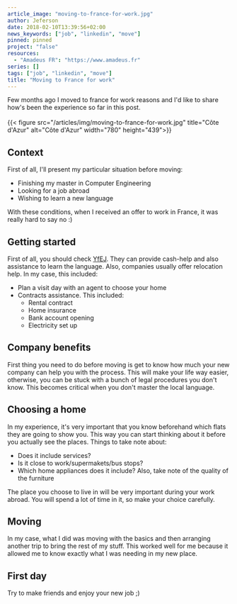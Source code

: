 ```yaml
---
article_image: "moving-to-france-for-work.jpg"
author: Jeferson
date: 2018-02-10T13:39:56+02:00
news_keywords: ["job", "linkedin", "move"]
pinned: pinned
project: "false"
resources:
  - "Amadeus FR": "https://www.amadeus.fr"
series: []
tags: ["job", "linkedin", "move"]
title: "Moving to France for work"
---
```


Few months ago I moved to france for work reasons and I'd like to share how's been the experience so far in this post.
<br/><br/>
{{< figure src="/articles/img/moving-to-france-for-work.jpg"
title="Côte d'Azur" alt="Côte d'Azur"
width="780" height="439">}}

<!--more-->

## Context
First of all, I'll present my particular situation before moving:

* Finishing my master in Computer Engineering
* Looking for a job abroad
* Wishing to learn a new language

With these conditions, when I received an offer to work in France, it was really hard to say no :)

## Getting started
First of all, you should check [YfEJ](http://ec.europa.eu/social/main.jsp?catId=1160).
They can provide cash-help and also assistance to learn the language. Also, companies usually
offer relocation help. In my case, this included:

* Plan a visit day with an agent to choose your home
* Contracts assistance. This included:
  - Rental contract
  - Home insurance
  - Bank account opening
  - Electricity set up

## Company benefits
First thing you need to do before moving is get to know how much your new company can help
you with the process. This will make your life way easier, otherwise, you can be stuck
with a bunch of legal procedures you don't know. This becomes critical when you
don't master the local language.

## Choosing a home
In my experience, it's very important that you know beforehand which flats they are going to show you.
This way you can start thinking about it before you actually see the places. Things to take note about:

* Does it include services?
* Is it close to work/supermakets/bus stops?
* Which home appliances does it include? Also, take note of the quality of the furniture

The place you choose to live in will be very important during your work abroad.
You will spend a lot of time in it, so make your choice carefully.

## Moving
In my case, what I did was moving with the basics and then arranging another trip
to bring the rest of my stuff. This worked well for me because it allowed me to know
exactly what I was needing in my new place.

## First day
Try to make friends and enjoy your new job ;)
